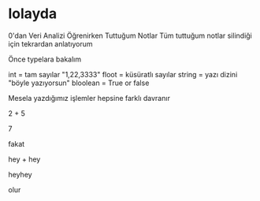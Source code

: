 # lolayda
0'dan Veri Analizi Öğrenirken Tuttuğum Notlar
Tüm tuttuğum notlar silindiği için tekrardan anlatıyorum

Önce typelara bakalım

int = tam sayılar "1,22,3333"
floot = küsüratlı sayılar
string = yazı dizini "böyle yazıyorsun" 
bloolean = True or false

Mesela yazdığımız işlemler hepsine farklı davranır

2 + 5 

7

 fakat 

 hey + hey 

 heyhey

 olur
